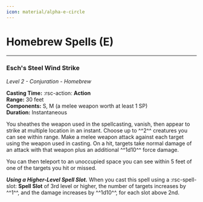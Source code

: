 ```yaml
---
icon: material/alpha-e-circle
---
```



# Homebrew Spells (E)

---

### Esch's Steel Wind Strike

*Level 2 - Conjuration - Homebrew*

**Casting Time:** :rsc-action: **Action**  
**Range:** 30 feet  
**Components:** S, M (a melee weapon worth at least 1 SP)  
**Duration:** Instantaneous

You sheathes the weapon used in the spellcasting, vanish, then appear to strike at multiple location in an instant. Choose up to ^^2^^ creatures you can see within range. Make a melee weapon attack against each target using the weapon used in casting. On a hit, targets take normal damage of an attack with that weapon plus an additional ^^1d10^^ force damage.

You can then teleport to an unoccupied space you can see within 5 feet of one of the targets you hit or missed.

***Using a Higher-Level Spell Slot.*** When you cast this spell using a :rsc-spell-slot: **Spell Slot** of 3rd level or higher, the number of targets increases by ^^1^^, and the damage increases by ^^1d10^^, for each slot above 2nd.